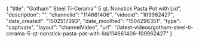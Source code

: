 {
    "title": "Gotham&trade; Steel Ti-Cerama&trade; 5 qt. Nonstick Pasta Pot with Lid",
    "description": "",
    "channelid": "114661406",
    "videoid": "109962427",
    "date_created": "1502517393",
    "date_modified": "1504296351",
    "type": "captivate",
    "layout": "channelVideo",
    "url": "\/latest-videos\/gotham-steel-ti-cerama-5-qt-nonstick-pasta-pot-with-lid\/114661406-109962427"
}
